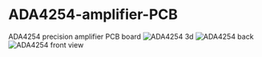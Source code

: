 # ADA4254-amplifier-PCB
ADA4254 precision amplifier PCB board
![ADA4254 3d](https://github.com/anpmht/PCB-projects/assets/42551612/1a85239e-54a5-48a1-90e6-5eb5b6f6d519)
![ADA4254 back](https://github.com/anpmht/PCB-projects/assets/42551612/c5b7ef39-f11f-4be4-97b7-535dda219746)
![ADA4254 front view](https://github.com/anpmht/PCB-projects/assets/42551612/42b4a4fe-4737-4e95-aa6e-d130e7f44548)
